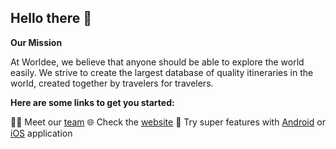 ## Hello there 👋

**Our Mission**

At Worldee, we believe that anyone should be able to explore the world easily. We strive to create the largest database of quality itineraries in the world, created together by travelers for travelers.

**Here are some links to get you started:**

👩‍💻 Meet our [team](https://www.worldee.com/homepage/about)
🌐 Check the [website](https://www.worldee.com/explore/trips)
📱 Try super features with [Android](https://play.google.com/store/apps/details?id=cz.worldeecom.worldee) or [iOS](https://apps.apple.com/us/app/worldee-trip-planner-journal/id1557709464) application
